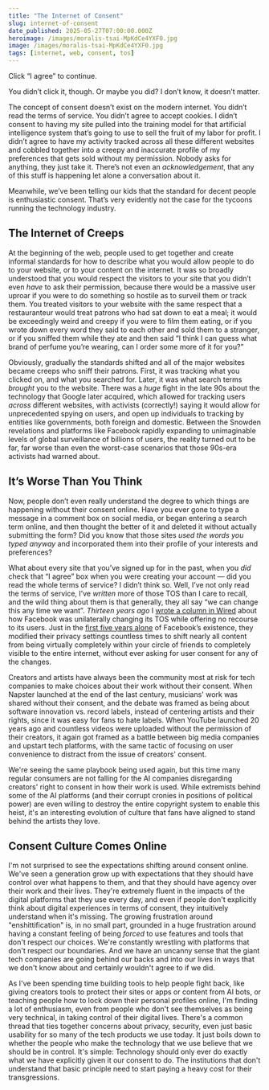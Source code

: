 ```yaml
---
title: "The Internet of Consent"
slug: internet-of-consent
date_published: 2025-05-27T07:00:00.000Z
heroimage: /images/moralis-tsai-MpKdCe4YXF0.jpg
image: /images/moralis-tsai-MpKdCe4YXF0.jpg
tags: [internet, web, consent, tos]
---
```


Click “I agree” to continue.

You didn’t click it, though. Or maybe you did? I don’t know, it doesn’t matter.

The concept of consent doesn’t exist on the modern internet. You didn’t read the terms of service. You didn’t agree to accept cookies. I didn’t consent to having my site pulled into the training model for that artificial intelligence system that’s going to use to sell the fruit of my labor for profit. I didn’t agree to have my activity tracked across all these different websites and cobbled together into a creepy and inaccurate profile of my preferences that gets sold without my permission. Nobody asks for anything, they just take it. There’s not even an _acknowledgement_, that any of this stuff is happening let alone a conversation about it.

Meanwhile, we’ve been telling our kids that the standard for decent people is enthusiastic consent. That’s very evidently not the case for the tycoons running the technology industry.

## The Internet of Creeps

At the beginning of the web, people used to get together and create informal standards for how to describe what you would allow people to do to your website, or to your content on the internet. It was so broadly understood that you would respect the visitors to your site that you didn’t even _have_ to ask their permission, because there would be a massive user uproar if you were to do something so hostile as to surveil them or track them. You treated visitors to your website with the same respect that a restauranteur would treat patrons who had sat down to eat a meal; it would be exceedingly weird and creepy if you were to film them eating, or if you wrote down every word they said to each other and sold them to a stranger, or if you sniffed them while they ate and then said “I think I can guess what brand of perfume you’re wearing, can I order some more of it for you?”

Obviously, gradually the standards shifted and all of the major websites became creeps who sniff their patrons. First, it was tracking what you clicked on, and what you searched for. Later, it was what search terms _brought_ you to the website. There was a _huge_ fight in the late 90s about the technology that Google later acquired, which allowed for tracking users _across_ different websites, with activists (correctly!) saying it would allow for unprecedented spying on users, and open up individuals to tracking by entities like governments, both foreign and domestic. Between the Snowden revelations and platforms like Facebook rapidly expanding to unimaginable levels of global surveillance of billions of users, the reality turned out to be far, far worse than even the worst-case scenarios that those 90s-era activists had warned about.

## It’s Worse Than You Think

Now, people don’t even really understand the degree to which things are happening without their consent online. Have you ever gone to type a message in a comment box on social media, or began entering a search term online, and then thought the better of it and deleted it without actually submitting the form? Did you know that those sites _used the words you typed anyway_ and incorporated them into their profile of your interests and preferences?

What about every site that you’ve signed up for in the past, when you _did_ check that “I agree” box when you were creating your account — did you read the whole terms of service? I didn’t think so. Well, I’ve not only read the terms of service, I’ve _written_ more of those TOS than I care to recall, and the wild thing about them is that generally, they all say “we can change this any time we want”.  <em>Thirteen years ago</em> I <a href="https://www.wired.com/2012/08/ts-column/">wrote a column in Wired</a> about how Facebook was unilaterally changing its TOS while offering no recourse to its users. Just in the <a href="https://mattmckeon.com/facebook-privacy/">first five years alone</a> of Facebook’s existence, they modified their privacy settings countless times to shift nearly all content from being virtually completely within your circle of friends to completely visible to the entire internet, without ever asking for user consent for any of the changes.

Creators and artists have always been the community most at risk for tech companies to make choices about their work without their consent. When Napster launched at the end of the last century, musicians' work was shared without their consent, and the debate was framed as being about software innovation vs. record labels, instead of centering artists and their rights, since it was easy for fans to hate labels. When YouTube launched 20 years ago and countless videos were uploaded without the permission of their creators, it again got framed as a battle between big media companies and upstart tech platforms, with the same tactic of focusing on user convenience to distract from the issue of creators' consent. 

We're seeing the same playbook being used again, but this time many regular consumers are not falling for the AI companies disregarding creators' right to consent in how their work is used. While extremists behind some of the AI platforms (and their corrupt cronies in positions of political power) are even willing to destroy the entire copyright system to enable this heist, it's an interesting evolution of culture that fans have aligned to stand behind the artists they love.

## Consent Culture Comes Online

I'm not surprised to see the expectations shifting around consent online. We've seen a generation grow up with expectations that they should have control over what happens to them, and that they should have agency over their work and their lives. They're extremely fluent in the impacts of the digital platforms that they use every day, and even if people don't explicitly think about digital experiences in terms of consent, they intuitively understand when it's missing. The growing frustration around "enshittification" is, in no small part, grounded in a huge frustration around having a constant feeling of being _forced_ to use features and tools that don't respect our choices. We're constantly wrestling with platforms that don't respect our boundaries. And we have an uncanny sense that the giant tech companies are going behind our backs and into our lives in ways that we don't know about and certainly wouldn't agree to if we did.

As I've been spending time building tools to help people fight back, like giving creators tools to protect their sites or apps or content from AI bots, or teaching people how to lock down their personal profiles online, I'm finding a lot of enthusiasm, even from people who don't see themselves as being very technical, in taking control of their digital lives. There's a common thread that ties together concerns about privacy, security, even just basic usability for so many of the tech products we use today. It just boils down to whether the people who make the technology that we use believe that we should be in control. It's simple: Technology should only ever do exactly what we have explicitly given it our consent to do. The institutions that don't understand that basic principle need to start paying a heavy cost for their transgressions.